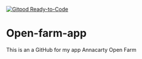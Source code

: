[![Gitpod Ready-to-Code](https://img.shields.io/badge/Gitpod-Ready--to--Code-blue?logo=gitpod)](https://gitpod.io/#https://github.com/deirbhile/Open-farm-app) 

# Open-farm-app
This is an a GitHub for my app Annacarty Open Farm
